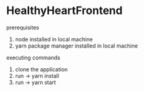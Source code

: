 # HealthyHeartFrontend

prerequisites

1. node installed in local machine
2. yarn package manager installed in local machine

executing commands

1. clone the application
2. run -> yarn install
3. run -> yarn start
